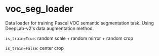 # voc_seg_loader

Data loader for training Pascal VOC semantic segmentation task. Using DeepLab-v2's data augmentation method.

`is_train=True`:  random scale + random mirror + random crop

`is_train=False`: center crop
